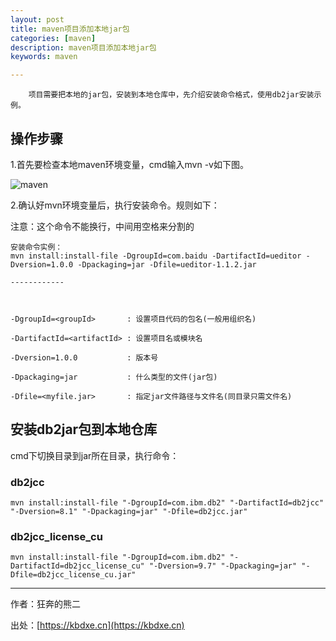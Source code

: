 ```yaml
---
layout: post
title: maven项目添加本地jar包
categories: [maven]
description: maven项目添加本地jar包
keywords: maven

---
```




```
    项目需要把本地的jar包，安装到本地仓库中，先介绍安装命令格式，使用db2jar安装示例。
```

## 操作步骤

1.首先要检查本地maven环境变量，cmd输入mvn -v如下图。

![maven](https://oscimg.oschina.net/oscnet/efaac37e2dd503edb138c25efb1c60ae627.jpg)

2.确认好mvn环境变量后，执行安装命令。规则如下：

注意：这个命令不能换行，中间用空格来分割的

```
安装命令实例：
mvn install:install-file -DgroupId=com.baidu -DartifactId=ueditor -Dversion=1.0.0 -Dpackaging=jar -Dfile=ueditor-1.1.2.jar

------------



-DgroupId=<groupId>       : 设置项目代码的包名(一般用组织名)

-DartifactId=<artifactId> : 设置项目名或模块名 

-Dversion=1.0.0           : 版本号

-Dpackaging=jar           : 什么类型的文件(jar包)

-Dfile=<myfile.jar>       : 指定jar文件路径与文件名(同目录只需文件名)

```



## 安装db2jar包到本地仓库

 cmd下切换目录到jar所在目录，执行命令：

### db2jcc 

`mvn install:install-file "-DgroupId=com.ibm.db2" "-DartifactId=db2jcc" "-Dversion=8.1" "-Dpackaging=jar" "-Dfile=db2jcc.jar"`

### db2jcc_license_cu

`mvn install:install-file "-DgroupId=com.ibm.db2" "-DartifactId=db2jcc_license_cu" "-Dversion=9.7" "-Dpackaging=jar" "-Dfile=db2jcc_license_cu.jar"`

------

作者：狂奔的熊二   

出处：[https://kbdxe.cn](https://kbdxe.cn)
